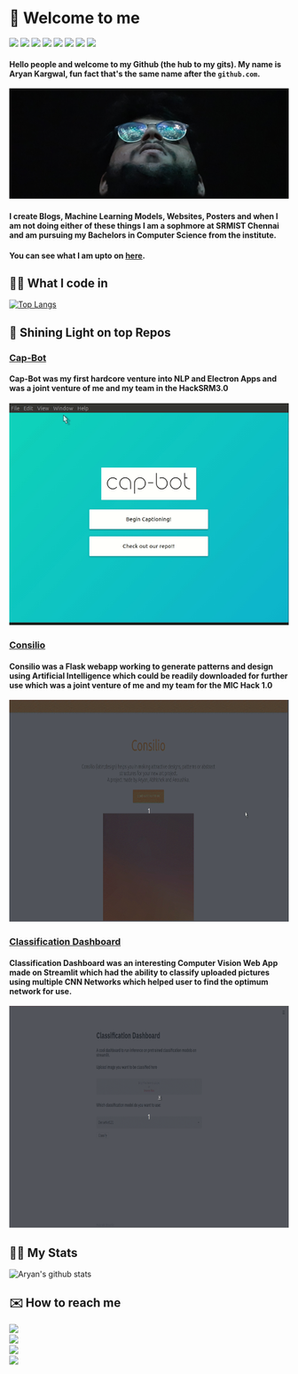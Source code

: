 # 👋 Welcome to me
<img src="https://img.shields.io/badge/Ubuntu-E95420?style=for-the-badge&logo=ubuntu&logoColor=white"> <img src="https://img.shields.io/badge/Python-3776AB?style=for-the-badge&logo=python&logoColor=white"> <img src="https://img.shields.io/badge/HTML5-E34F26?style=for-the-badge&logo=html5&logoColor=white"> <img src="https://img.shields.io/badge/CSS-239120?&style=for-the-badge&logo=css3&logoColor=white"> <img src="https://img.shields.io/badge/C%2B%2B-00599C?style=for-the-badge&logo=c%2B%2B&logoColor=white"> <img src="https://img.shields.io/badge/Markdown-000000?style=for-the-badge&logo=markdown&logoColor=white"> <img src="https://img.shields.io/badge/C-00599C?style=for-the-badge&logo=c&logoColor=white"> <img src="https://img.shields.io/badge/Flask-000000?style=for-the-badge&logo=flask&logoColor=white">

#### Hello people and welcome to my Github (the hub to my gits). My name is Aryan Kargwal, fun fact that's the same name after the ``github.com``. </br>
<img src="assets/head.jpg">

#### I create Blogs, Machine Learning Models, Websites, Posters and when I am not doing either of these things I am a sophmore at SRMIST Chennai and am pursuing my Bachelors in Computer Science from the institute.

#### You can see what I am upto on [here](!aryankargwal.github.io).

## 👨‍💻 What I code in<br>
[![Top Langs](https://github-readme-stats.vercel.app/api/top-langs/?username=aryankargwal)](https://github.com/aryankargwal/github-readme-stats)

## 🔦 Shining Light on top Repos
### [Cap-Bot](https://github.com/aryankargwal/cap-bot)
#### Cap-Bot was my first hardcore venture into NLP and Electron Apps and was a joint venture of me and my team in the HackSRM3.0
<img src="assets/capbot.gif" style="height:400px">

### [Consilio](https://github.com/saxenabhishek/Consilio)
#### Consilio was a Flask webapp working to generate patterns and design using Artificial Intelligence which could be readily downloaded for further use which was a joint venture of me and my team for the MIC Hack 1.0
<img src="assets/consilio.gif" style="height:400px">

### [Classification Dashboard](https://github.com/srm-mic/classification-dashboard)
#### Classification Dashboard was an interesting Computer Vision Web App made on Streamlit which had the ability to classify uploaded pictures using multiple CNN Networks which helped user to find the optimum network for use.
<img src="assets/streamlit.gif" style="height: 400px">

## 💪🏼 My Stats<br>
![Aryan's github stats](https://github-readme-stats.vercel.app/api?username=aryankargwal)

## ✉️ How to reach me<br>
<a href="mailto:kargwalaryan@gmail.com"><img src="https://img.shields.io/badge/Gmail-D14836?style=for-the-badge&logo=gmail&logoColor=white"></a><br>
<a href="https://www.linkedin.com/in/aryan-kargwal-2550561a2/"><img src="https://img.shields.io/badge/LinkedIn-0077B5?style=for-the-badge&logo=linkedin&logoColor=white"></a> <br>
<a href="https://medium.com/@kargwalaryan"><img src="https://img.shields.io/badge/Medium-12100E?style=for-the-badge&logo=medium&logoColor=white"></a><br>
<a href=""><img src="https://img.shields.io/badge/Twitter-1DA1F2?style=for-the-badge&logo=twitter&logoColor=white"></a> <br>

